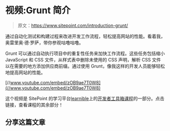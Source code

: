 # 视频:Grunt 简介

> 原文：<https://www.sitepoint.com/introduction-grunt/>

通过自动化测试和构建过程来改进开发工作流程，轻松提高网站的性能。看着我，奥雷里奥·德·罗萨，带你参观咕噜咕噜。

Grunt 可以通过自动执行项目中的重复性任务来加快工作流程。这些任务包括缩小 JavaScript 和 CSS 文件，从样式表中删除未使用的 CSS 声明，解析 CSS 文件以在需要的地方添加供应商前缀。通过使用 Grunt，像我这样的开发人员能够轻松地提高网站的性能。

[//www.youtube.com/embed/zOB9ae7T0W8](//www.youtube.com/embed/zOB9ae7T0W8)

这个视频是 SitePoint 的学习平台[learnible](https://learnable.com/home)上的[开发者工具箱课程](https://learnable.com/courses/developer-s-toolbox-2868)的一部分。点击链接，查看课程的其余部分！

## 分享这篇文章